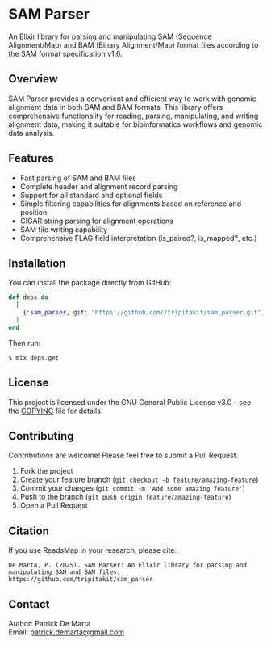 # SAM Parser

An Elixir library for parsing and manipulating SAM (Sequence Alignment/Map) and BAM (Binary Alignment/Map) format files according to the SAM format specification v1.6.


## Overview

SAM Parser provides a convenient and efficient way to work with genomic alignment data in both SAM and BAM formats. This library offers comprehensive functionality for reading, parsing, manipulating, and writing alignment data, making it suitable for bioinformatics workflows and genomic data analysis.

## Features

- Fast parsing of SAM and BAM files
- Complete header and alignment record parsing
- Support for all standard and optional fields
- Simple filtering capabilities for alignments based on reference and position
- CIGAR string parsing for alignment operations
- SAM file writing capability
- Comprehensive FLAG field interpretation (is_paired?, is_mapped?, etc.)

## Installation

You can install the package directly from GitHub:

```elixir
def deps do
  [
    {:sam_parser, git: "https://github.com//tripitakit/sam_parser.git"}
  ]
end
```

Then run:

```
$ mix deps.get
```


## License

This project is licensed under the GNU General Public License v3.0 - see the [COPYING](COPYING) file for details.


## Contributing

Contributions are welcome! Please feel free to submit a Pull Request.

1. Fork the project
2. Create your feature branch (`git checkout -b feature/amazing-feature`)
3. Commit your changes (`git commit -m 'Add some amazing feature'`)
4. Push to the branch (`git push origin feature/amazing-feature`)
5. Open a Pull Request


## Citation

If you use ReadsMap in your research, please cite:

```
De Marta, P. (2025). SAM Parser: An Elixir library for parsing and manipulating SAM and BAM files.
https://github.com/tripitakit/sam_parser
```


## Contact

Author: Patrick De Marta  
Email: patrick.demarta@gmail.com
